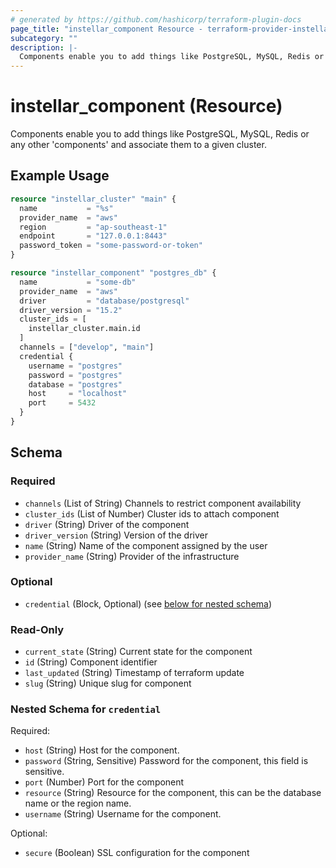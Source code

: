 ```yaml
---
# generated by https://github.com/hashicorp/terraform-plugin-docs
page_title: "instellar_component Resource - terraform-provider-instellar"
subcategory: ""
description: |-
  Components enable you to add things like PostgreSQL, MySQL, Redis or any other 'components' and associate them to a given cluster.
---
```


# instellar_component (Resource)

Components enable you to add things like PostgreSQL, MySQL, Redis or any other 'components' and associate them to a given cluster.

## Example Usage

```terraform
resource "instellar_cluster" "main" {
  name           = "%s"
  provider_name  = "aws"
  region         = "ap-southeast-1"
  endpoint       = "127.0.0.1:8443"
  password_token = "some-password-or-token"
}

resource "instellar_component" "postgres_db" {
  name           = "some-db"
  provider_name  = "aws"
  driver         = "database/postgresql"
  driver_version = "15.2"
  cluster_ids = [
    instellar_cluster.main.id
  ]
  channels = ["develop", "main"]
  credential {
    username = "postgres"
    password = "postgres"
    database = "postgres"
    host     = "localhost"
    port     = 5432
  }
}
```

<!-- schema generated by tfplugindocs -->
## Schema

### Required

- `channels` (List of String) Channels to restrict component availability
- `cluster_ids` (List of Number) Cluster ids to attach component
- `driver` (String) Driver of the component
- `driver_version` (String) Version of the driver
- `name` (String) Name of the component assigned by the user
- `provider_name` (String) Provider of the infrastructure

### Optional

- `credential` (Block, Optional) (see [below for nested schema](#nestedblock--credential))

### Read-Only

- `current_state` (String) Current state for the component
- `id` (String) Component identifier
- `last_updated` (String) Timestamp of terraform update
- `slug` (String) Unique slug for component

<a id="nestedblock--credential"></a>
### Nested Schema for `credential`

Required:

- `host` (String) Host for the component.
- `password` (String, Sensitive) Password for the component, this field is sensitive.
- `port` (Number) Port for the component
- `resource` (String) Resource for the component, this can be the database name or the region name.
- `username` (String) Username for the component.

Optional:

- `secure` (Boolean) SSL configuration for the component
